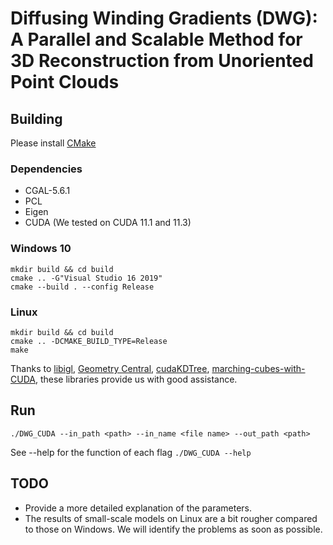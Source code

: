 # Diffusing Winding Gradients (DWG): A Parallel and Scalable Method for 3D Reconstruction from Unoriented Point Clouds
## Building
Please install [CMake](https://cmake.org) 
### Dependencies
  * CGAL-5.6.1
  * PCL
  * Eigen
  * CUDA (We tested on CUDA 11.1 and 11.3)
### Windows 10
    mkdir build && cd build
    cmake .. -G"Visual Studio 16 2019"
    cmake --build . --config Release
### Linux
    mkdir build && cd build
    cmake .. -DCMAKE_BUILD_TYPE=Release
    make

Thanks to [libigl](https://libigl.github.io/), [Geometry Central](https://geometry-central.net/), [cudaKDTree](https://github.com/ingowald/cudaKDTree), [marching-cubes-with-CUDA](https://github.com/lcaucci78/marching-cubes-with-CUDA), these libraries provide us with good assistance.
## Run
    ./DWG_CUDA --in_path <path> --in_name <file name> --out_path <path>
See --help for the function of each flag  `./DWG_CUDA --help`
    
## TODO
  * Provide a more detailed explanation of the parameters.
  * The results of small-scale models on Linux are a bit rougher compared to those on Windows. We will identify the problems as soon as possible.

